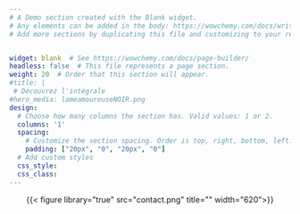 ```yaml
---
# A Demo section created with the Blank widget.
# Any elements can be added in the body: https://wowchemy.com/docs/writing-markdown-latex/
# Add more sections by duplicating this file and customizing to your requirements.


widget: blank  # See https://wowchemy.com/docs/page-builder/
headless: false  # This file represents a page section.
weight: 20  # Order that this section will appear.
#title: |
 # Découvrez l'intégrale 
#hero_media: lameamoureuseNOIR.png
design:
  # Choose how many columns the section has. Valid values: 1 or 2.
  columns: '1'
  spacing:
    # Customize the section spacing. Order is top, right, bottom, left.
    padding: ["20px", "0", "20px", "0"]
  # Add custom styles
  css_style:
  css_class:
---
```



<center>
{{< figure library="true" src="contact.png" title="" width="620">}} 
</center>